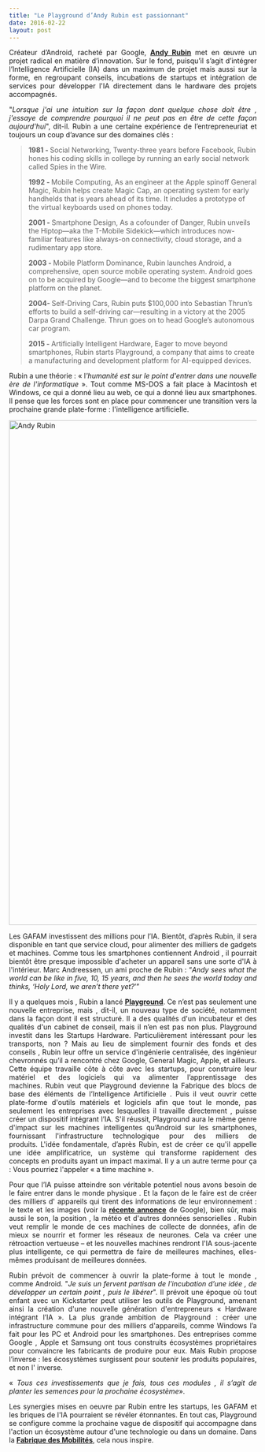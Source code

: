 ```yaml
---
title: "Le Playground d’Andy Rubin est passionnant"
date: 2016-02-22
layout: post
---
```


<p style="text-align: justify">Créateur d’Android, racheté par Google, <strong><a href="http://www.wired.com/2016/02/android-inventor-andy-rubin-playground-artificial-intelligence/">Andy Rubin</a></strong> met en œuvre un projet radical en matière d’innovation. Sur le fond, puisqu’il s’agit d’intégrer l’Intelligence Artificielle (IA) dans un maximum de projet mais aussi sur la forme, en regroupant conseils, incubations de startups et intégration de services pour développer l'IA directement dans le hardware des projets accompagnés.</p>
<p style="text-align: justify">"<em>Lorsque j'ai une intuition sur la façon dont quelque chose doit être , j'essaye de comprendre pourquoi il ne peut pas en être de cette façon aujourd'hui</em>", dit-il. Rubin a une certaine expérience de l’entrepreneuriat et toujours un coup d’avance sur des domaines clés :</p>

<blockquote><strong>1981 - </strong>Social Networking, Twenty-three years before Facebook, Rubin hones his coding skills in college by running an early social network called Spies in the Wire.

<strong>1992 - </strong>Mobile Computing, As an engineer at the Apple spinoff General Magic, Rubin helps create Magic Cap, an operating system for early handhelds that is years ahead of its time. It includes a prototype of the virtual keyboards used on phones today.

<strong>2001 - </strong>Smartphone Design, As a cofounder of Danger, Rubin unveils the Hiptop—aka the T-Mobile Sidekick—which introduces now-familiar features like always-on connectivity, cloud storage, and a rudimentary app store.

<strong>2003 - </strong>Mobile Platform Dominance, Rubin launches Android, a comprehensive, open source mobile operating system. Android goes on to be acquired by ­Google—and to become the biggest smartphone platform on the planet.

<strong>2004- </strong>Self-Driving Cars, Rubin puts $100,000 into Sebastian Thrun’s efforts to build a self-driving car—resulting in a victory at the 2005 Darpa Grand Challenge. Thrun goes on to head Google’s autonomous car program.

<strong>2015 - </strong>Artificially Intelligent Hardware, Eager to move beyond smartphones, Rubin starts Playground, a company that aims to create a manufacturing and development platform for AI-equipped devices.</blockquote>
<p style="text-align: justify">Rubin a une théorie : « l<em>'humanité est sur le point d'entrer dans une nouvelle ère de l'informatique</em> ». Tout comme MS-DOS a fait place à Macintosh et Windows, ce qui a donné lieu au web, ce qui a donné lieu aux smartphones. Il pense que les forces sont en place pour commencer une transition vers la prochaine grande plate-forme : l'intelligence artificielle.</p>
<p style="text-align: justify"><a href="http://transportsdufutur.ademe.fr/wp-content/uploads/sites/6/2016/02/playground_andy_rubin1.jpg"><img class="aligncenter wp-image-4152 size-large" src="http://transportsdufutur.ademe.fr/wp-content/uploads/sites/6/2016/02/playground_andy_rubin1-896x1024.jpg" alt="Andy Rubin" width="896" height="1024" /></a><!--more--></p>
<p style="text-align: justify">Les GAFAM investissent des millions pour l’IA. Bientôt, d’après Rubin, il sera disponible en tant que service cloud, pour alimenter des milliers de gadgets et machines. Comme tous les smartphones contiennent Android , il pourrait bientôt être presque impossible d'acheter un appareil sans une sorte d'IA à l'intérieur. Marc Andreessen, un ami proche de Rubin : “<em>Andy sees what the world can be like in five, 10, 15 years, and then he sees the world today and thinks, ‘Holy Lord, we aren’t there yet?</em>’”</p>
<p style="text-align: justify">Il y a quelques mois , Rubin a lancé <a href="http://playground.global/" target="_blank"><strong>Playground</strong></a>. Ce n’est pas seulement une nouvelle entreprise, mais , dit-il, un nouveau type de société, notamment dans la façon dont il est structuré. Il a des qualités d'un incubateur et des qualités d'un cabinet de conseil, mais il n’en est pas non plus. Playground investit dans les Startups Hardware. Particulièrement intéressant pour les transports, non ? Mais au lieu de simplement fournir des fonds et des conseils , Rubin leur offre un service d'ingénierie centralisée, des ingénieur chevronnés qu’il a rencontré chez Google, General Magic, Apple, et ailleurs. Cette équipe travaille côte à côte avec les startups, pour construire leur matériel et des logiciels qui va alimenter l’apprentissage des machines. Rubin veut que Playground devienne la Fabrique des blocs de base des éléments de l’Intelligence Artificielle . Puis il veut ouvrir cette plate-forme d'outils matériels et logiciels afin que tout le monde, pas seulement les entreprises avec lesquelles il travaille directement , puisse créer un dispositif intégrant l’IA. S'il réussit, Playground aura le même genre d'impact sur ​​les machines intelligentes qu’Android sur les smartphones, fournissant l'infrastructure technologique pour des milliers de produits. L'idée fondamentale, d’après Rubin, est de créer ce qu'il appelle une idée amplificatrice, un système qui transforme rapidement des concepts en produits ayant un impact maximal. Il y a un autre terme pour ça : Vous pourriez l'appeler « a time machine ».</p>
<p style="text-align: justify">Pour que l’IA puisse atteindre son véritable potentiel nous avons besoin de le faire entrer dans le monde physique . Et la façon de le faire est de créer des milliers d' appareils qui tirent des informations de leur environnement : le texte et les images (voir la <a href="http://googlecloudplatform.blogspot.fr/2016/02/Google-Cloud-Vision-API-enters-beta-open-to-all-to-try.html" target="_blank"><strong>récente annonce</strong></a> de Google), bien sûr, mais aussi le son, la position , la météo et d'autres données sensorielles . Rubin veut remplir le monde de ces machines de collecte de données, afin de mieux se nourrir et former les réseaux de neurones. Cela va créer une rétroaction vertueuse – et les nouvelles machines rendront l'IA sous-jacente plus intelligente, ce qui permettra de faire de meilleures machines, elles-mêmes produisant de meilleures données.</p>
<p style="text-align: justify">Rubin prévoit de commencer à ouvrir la plate-forme à tout le monde , comme Android. "<em>Je suis un fervent partisan de l'incubation d’une idée , de développer un certain point , puis le libérer</em>". Il prévoit une époque où tout enfant avec un Kickstarter peut utiliser les outils de Playground, amenant ainsi la création d'une nouvelle génération d'entrepreneurs « Hardware intégrant l’IA ». La plus grande ambition de Playground : créer une infrastructure commune pour des milliers d'appareils, comme Windows l’a fait pour les PC et Android pour les smartphones. Des entreprises comme Google , Apple et Samsung ont tous construits écosystèmes propriétaires pour convaincre les fabricants de produire pour eux. Mais Rubin propose l’inverse : les écosystèmes surgissent pour soutenir les produits populaires, et non l' inverse.</p>
<p style="text-align: justify">« <em>Tous ces investissements que je fais, tous ces modules , il s’agit de planter les semences pour la prochaine écosystème</em>».</p>
<p style="text-align: justify">Les synergies mises en oeuvre par Rubin entre les startups, les GAFAM et les briques de l'IA pourraient se révéler étonnantes. En tout cas, Playground se configure comme la prochaine vague de dispositif qui accompagne dans l'action un écosystème autour d'une technologie ou dans un domaine. Dans la <a href="http://lafabriquedesmobilites.fr" target="_blank"><strong>Fabrique des Mobilités</strong></a>, cela nous inspire.</p>